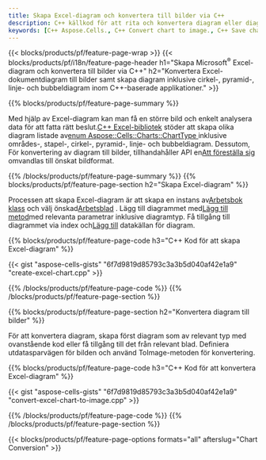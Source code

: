 ```yaml
---
title: Skapa Excel-diagram och konvertera till bilder via C++
description: C++ källkod för att rita och konvertera diagram eller diagram i Microsoft Excel med hjälp av C++ Library
keywords: [C++ Aspose.Cells., C++ Convert chart to image., C++ Save chart to image., C++ chart to image., create charts in C++., insert charts in C++., manage charts in C++]
---
```

{{< blocks/products/pf/feature-page-wrap >}}
{{< blocks/products/pf/i18n/feature-page-header h1="Skapa Microsoft<sup>&reg;</sup> Excel-diagram och konvertera till bilder via C++" h2="Konvertera Excel-dokumentdiagram till bilder samt skapa diagram inklusive cirkel-, pyramid-, linje- och bubbeldiagram inom C++-baserade applikationer." >}}

{{% blocks/products/pf/feature-page-summary %}}

 Med hjälp av Excel-diagram kan man få en större bild och enkelt analysera data för att fatta rätt beslut.[C++ Excel-bibliotek](/cells/sv/cpp/) stöder att skapa olika diagram listade av[enum Aspose::Cells::Charts::ChartType
](https://reference.aspose.com/cells/cpp/aspose.cells.charts/charttype/) inklusive områdes-, stapel-, cirkel-, pyramid-, linje- och bubbeldiagram. Dessutom, För konvertering av diagram till bilder, tillhandahåller API en[Att föreställa sig](https://reference.aspose.com/cells/cpp/aspose.cells.charts/chart/toimage/) omvandlas till önskat bildformat.

{{% /blocks/products/pf/feature-page-summary %}}
{{% blocks/products/pf/feature-page-section h2="Skapa Excel-diagram" %}}

 Processen att skapa Excel-diagram är att skapa en instans av[Arbetsbok klass](https://reference.aspose.com/cells/cpp/aspose.cells/workbook/) och välj önskad[Arbetsblad](https://reference.aspose.com/cells/cpp/aspose.cells/worksheet/) . Lägg till diagrammet med[Lägg till metod](https://reference.aspose.com/cells/cpp/aspose.cells.charts/chartcollection/add/)med relevanta parametrar inklusive diagramtyp. Få tillgång till diagrammet via index och[Lägg till](https://reference.aspose.com/cells/cpp/aspose.cells.charts/seriescollection/add/) datakällan för diagram.

{{% blocks/products/pf/feature-page-code h3="C++ Kod för att skapa Excel-diagram" %}}

{{< gist "aspose-cells-gists" "6f7d9819d85793c3a3b5d040af42e1a9" "create-excel-chart.cpp" >}}

{{% /blocks/products/pf/feature-page-code %}}
{{% /blocks/products/pf/feature-page-section %}}

{{% blocks/products/pf/feature-page-section h2="Konvertera diagram till bilder" %}}


För att konvertera diagram, skapa först diagram som av relevant typ med ovanstående kod eller få tillgång till det från relevant blad. Definiera utdatasparvägen för bilden och använd ToImage-metoden för konvertering.

 
{{% blocks/products/pf/feature-page-code h3="C++ Kod för att konvertera Excel-diagram" %}}

{{< gist "aspose-cells-gists" "6f7d9819d85793c3a3b5d040af42e1a9" "convert-excel-chart-to-image.cpp" >}}

{{% /blocks/products/pf/feature-page-code %}}
{{% /blocks/products/pf/feature-page-section %}}

{{< blocks/products/pf/feature-page-options formats="all" afterslug="Chart Conversion" >}}
